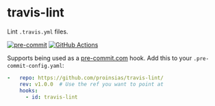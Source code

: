 # travis-lint

Lint `.travis.yml` files.

[![pre-commit](https://img.shields.io/badge/pre--commit-enabled-brightgreen?logo=pre-commit&logoColor=white)](https://github.com/pre-commit/pre-commit)
[![GitHub Actions](https://github.com/proinsias/travis-lint/workflows/Actions/badge.svg)](https://github.com/proinsias/travis-lint/actions/workflows/actions.yml)

Supports being used as a [pre-commit.com](https://pre-commit.com) hook.
Add this to your `.pre-commit-config.yaml`:

```yaml
-   repo: https://github.com/proinsias/travis-lint/
    rev: v1.0.0  # Use the ref you want to point at
    hooks:
      - id: travis-lint
```
